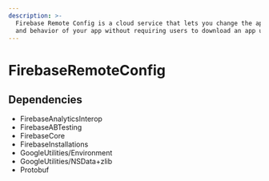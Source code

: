 ```yaml
---
description: >-
  Firebase Remote Config is a cloud service that lets you change the appearance
  and behavior of your app without requiring users to download an app update.
---
```


# FirebaseRemoteConfig

## Dependencies

* FirebaseAnalyticsInterop
* FirebaseABTesting
* FirebaseCore
* FirebaseInstallations
* GoogleUtilities/Environment
* GoogleUtilities/NSData+zlib
* Protobuf

